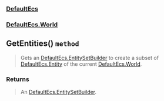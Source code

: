 ### [DefaultEcs](./DefaultEcs.md 'DefaultEcs')
### [DefaultEcs.World](./DefaultEcs-World.md 'DefaultEcs.World')
## GetEntities() `method`
>Gets an [DefaultEcs.EntitySetBuilder](./DefaultEcs-EntitySetBuilder.md 'DefaultEcs.EntitySetBuilder') to create a subset of [DefaultEcs.Entity](./DefaultEcs-Entity.md 'DefaultEcs.Entity') of the current [DefaultEcs.World](./DefaultEcs-World.md 'DefaultEcs.World').
### Returns
>An [DefaultEcs.EntitySetBuilder](./DefaultEcs-EntitySetBuilder.md 'DefaultEcs.EntitySetBuilder').
